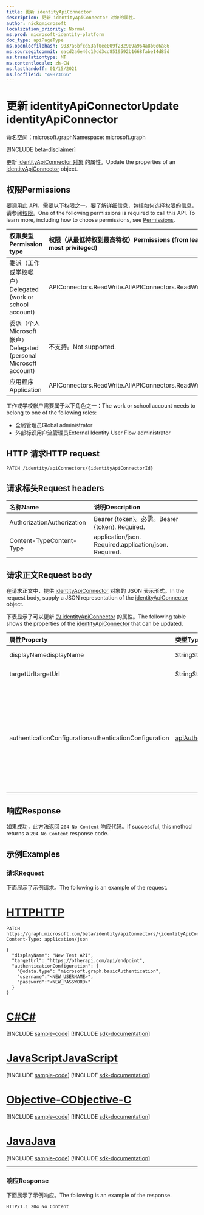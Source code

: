 ```yaml
---
title: 更新 identityApiConnector
description: 更新 identityApiConnector 对象的属性。
author: nickgmicrosoft
localization_priority: Normal
ms.prod: microsoft-identity-platform
doc_type: apiPageType
ms.openlocfilehash: 9037a6bfcd53af0ee009f232909a964a8b0e6a86
ms.sourcegitcommit: eacd2a6e46c19dd3cd8519592b1668fabe14d85d
ms.translationtype: MT
ms.contentlocale: zh-CN
ms.lasthandoff: 01/15/2021
ms.locfileid: "49873666"
---
```

# <a name="update-identityapiconnector"></a><span data-ttu-id="6c59c-103">更新 identityApiConnector</span><span class="sxs-lookup"><span data-stu-id="6c59c-103">Update identityApiConnector</span></span>

<span data-ttu-id="6c59c-104">命名空间：microsoft.graph</span><span class="sxs-lookup"><span data-stu-id="6c59c-104">Namespace: microsoft.graph</span></span>

[!INCLUDE [beta-disclaimer](../../includes/beta-disclaimer.md)]

<span data-ttu-id="6c59c-105">更新 [identityApiConnector 对象](../resources/identityapiconnector.md) 的属性。</span><span class="sxs-lookup"><span data-stu-id="6c59c-105">Update the properties of an [identityApiConnector](../resources/identityapiconnector.md) object.</span></span>

## <a name="permissions"></a><span data-ttu-id="6c59c-106">权限</span><span class="sxs-lookup"><span data-stu-id="6c59c-106">Permissions</span></span>

<span data-ttu-id="6c59c-p101">要调用此 API，需要以下权限之一。要了解详细信息，包括如何选择权限的信息，请参阅[权限](/graph/permissions-reference)。</span><span class="sxs-lookup"><span data-stu-id="6c59c-p101">One of the following permissions is required to call this API. To learn more, including how to choose permissions, see [Permissions](/graph/permissions-reference).</span></span>

| <span data-ttu-id="6c59c-109">权限类型</span><span class="sxs-lookup"><span data-stu-id="6c59c-109">Permission type</span></span>                        | <span data-ttu-id="6c59c-110">权限（从最低特权到最高特权）</span><span class="sxs-lookup"><span data-stu-id="6c59c-110">Permissions (from least to most privileged)</span></span> |
| :------------------------------------- | :------------------------------------------ |
| <span data-ttu-id="6c59c-111">委派（工作或学校帐户）</span><span class="sxs-lookup"><span data-stu-id="6c59c-111">Delegated (work or school account)</span></span>     | <span data-ttu-id="6c59c-112">APIConnectors.ReadWrite.All</span><span class="sxs-lookup"><span data-stu-id="6c59c-112">APIConnectors.ReadWrite.All</span></span> |
| <span data-ttu-id="6c59c-113">委派（个人 Microsoft 帐户）</span><span class="sxs-lookup"><span data-stu-id="6c59c-113">Delegated (personal Microsoft account)</span></span> | <span data-ttu-id="6c59c-114">不支持。</span><span class="sxs-lookup"><span data-stu-id="6c59c-114">Not supported.</span></span>  |
| <span data-ttu-id="6c59c-115">应用程序</span><span class="sxs-lookup"><span data-stu-id="6c59c-115">Application</span></span>                            | <span data-ttu-id="6c59c-116">APIConnectors.ReadWrite.All</span><span class="sxs-lookup"><span data-stu-id="6c59c-116">APIConnectors.ReadWrite.All</span></span> |

<span data-ttu-id="6c59c-117">工作或学校帐户需要属于以下角色之一：</span><span class="sxs-lookup"><span data-stu-id="6c59c-117">The work or school account needs to belong to one of the following roles:</span></span>

* <span data-ttu-id="6c59c-118">全局管理员</span><span class="sxs-lookup"><span data-stu-id="6c59c-118">Global administrator</span></span>
* <span data-ttu-id="6c59c-119">外部标识用户流管理员</span><span class="sxs-lookup"><span data-stu-id="6c59c-119">External Identity User Flow administrator</span></span>

## <a name="http-request"></a><span data-ttu-id="6c59c-120">HTTP 请求</span><span class="sxs-lookup"><span data-stu-id="6c59c-120">HTTP request</span></span>

<!-- {
  "blockType": "ignored"
}
-->

``` http
PATCH /identity/apiConnectors/{identityApiConnectorId}
```

## <a name="request-headers"></a><span data-ttu-id="6c59c-121">请求标头</span><span class="sxs-lookup"><span data-stu-id="6c59c-121">Request headers</span></span>
|<span data-ttu-id="6c59c-122">名称</span><span class="sxs-lookup"><span data-stu-id="6c59c-122">Name</span></span>|<span data-ttu-id="6c59c-123">说明</span><span class="sxs-lookup"><span data-stu-id="6c59c-123">Description</span></span>|
|:---|:---|
|<span data-ttu-id="6c59c-124">Authorization</span><span class="sxs-lookup"><span data-stu-id="6c59c-124">Authorization</span></span>|<span data-ttu-id="6c59c-p102">Bearer {token}。必需。</span><span class="sxs-lookup"><span data-stu-id="6c59c-p102">Bearer {token}. Required.</span></span>|
|<span data-ttu-id="6c59c-127">Content-Type</span><span class="sxs-lookup"><span data-stu-id="6c59c-127">Content-Type</span></span>|<span data-ttu-id="6c59c-p103">application/json. Required.</span><span class="sxs-lookup"><span data-stu-id="6c59c-p103">application/json. Required.</span></span>|

## <a name="request-body"></a><span data-ttu-id="6c59c-130">请求正文</span><span class="sxs-lookup"><span data-stu-id="6c59c-130">Request body</span></span>
<span data-ttu-id="6c59c-131">在请求正文中，提供 [identityApiConnector](../resources/identityapiconnector.md) 对象的 JSON 表示形式。</span><span class="sxs-lookup"><span data-stu-id="6c59c-131">In the request body, supply a JSON representation of the [identityApiConnector](../resources/identityapiconnector.md) object.</span></span>

<span data-ttu-id="6c59c-132">下表显示了可以更新 [的 identityApiConnector](../resources/identityapiconnector.md) 的属性。</span><span class="sxs-lookup"><span data-stu-id="6c59c-132">The following table shows the properties of the [identityApiConnector](../resources/identityapiconnector.md) that can be updated.</span></span>


|<span data-ttu-id="6c59c-133">属性</span><span class="sxs-lookup"><span data-stu-id="6c59c-133">Property</span></span>|<span data-ttu-id="6c59c-134">类型</span><span class="sxs-lookup"><span data-stu-id="6c59c-134">Type</span></span>|<span data-ttu-id="6c59c-135">说明</span><span class="sxs-lookup"><span data-stu-id="6c59c-135">Description</span></span>|
|:---|:---|:---|
|<span data-ttu-id="6c59c-136">displayName</span><span class="sxs-lookup"><span data-stu-id="6c59c-136">displayName</span></span>|<span data-ttu-id="6c59c-137">String</span><span class="sxs-lookup"><span data-stu-id="6c59c-137">String</span></span>| <span data-ttu-id="6c59c-138">API 连接器的名称。</span><span class="sxs-lookup"><span data-stu-id="6c59c-138">The name of the API connector.</span></span> |
|<span data-ttu-id="6c59c-139">targetUrl</span><span class="sxs-lookup"><span data-stu-id="6c59c-139">targetUrl</span></span>|<span data-ttu-id="6c59c-140">String</span><span class="sxs-lookup"><span data-stu-id="6c59c-140">String</span></span>| <span data-ttu-id="6c59c-141">要调用的 API 终结点的 URL。</span><span class="sxs-lookup"><span data-stu-id="6c59c-141">The URL of the API endpoint to call.</span></span> |
|<span data-ttu-id="6c59c-142">authenticationConfiguration</span><span class="sxs-lookup"><span data-stu-id="6c59c-142">authenticationConfiguration</span></span>|[<span data-ttu-id="6c59c-143">apiAuthenticationConfigurationBase</span><span class="sxs-lookup"><span data-stu-id="6c59c-143">apiAuthenticationConfigurationBase</span></span>](../resources/apiauthenticationconfigurationbase.md)|<span data-ttu-id="6c59c-144">描述用于调用 API 的身份验证配置详细信息的对象。</span><span class="sxs-lookup"><span data-stu-id="6c59c-144">The object which describes the authentication configuration details for calling the API.</span></span> <span data-ttu-id="6c59c-145">目前 [仅](../resources/basicauthentication.md) 支持基本身份验证。</span><span class="sxs-lookup"><span data-stu-id="6c59c-145">Only [Basic authentication](../resources/basicauthentication.md) is supported at this time.</span></span> <span data-ttu-id="6c59c-146">apiAuthenticationConfigurationBase 的所有属性必须同时设置，如用户名和密码。</span><span class="sxs-lookup"><span data-stu-id="6c59c-146">All properties of the apiAuthenticationConfigurationBase must be set at the same time, like both username and password.</span></span>|

## <a name="response"></a><span data-ttu-id="6c59c-147">响应</span><span class="sxs-lookup"><span data-stu-id="6c59c-147">Response</span></span>

<span data-ttu-id="6c59c-148">如果成功，此方法返回 `204 No Content` 响应代码。</span><span class="sxs-lookup"><span data-stu-id="6c59c-148">If successful, this method returns a `204 No Content` response code.</span></span>

## <a name="examples"></a><span data-ttu-id="6c59c-149">示例</span><span class="sxs-lookup"><span data-stu-id="6c59c-149">Examples</span></span>

### <a name="request"></a><span data-ttu-id="6c59c-150">请求</span><span class="sxs-lookup"><span data-stu-id="6c59c-150">Request</span></span>

<span data-ttu-id="6c59c-151">下面展示了示例请求。</span><span class="sxs-lookup"><span data-stu-id="6c59c-151">The following is an example of the request.</span></span>


# <a name="http"></a>[<span data-ttu-id="6c59c-152">HTTP</span><span class="sxs-lookup"><span data-stu-id="6c59c-152">HTTP</span></span>](#tab/http)
<!-- {
  "blockType": "request",
  "name": "update_identityapiconnector"
}
-->

``` http
PATCH https://graph.microsoft.com/beta/identity/apiConnectors/{identityApiConnectorId}
Content-Type: application/json

{
  "displayName": "New Test API",
  "targetUrl": "https://otherapi.com/api/endpoint",
  "authenticationConfiguration": {
    "@odata.type": "microsoft.graph.basicAuthentication",
    "username":"<NEW_USERNAME>", 
    "password":"<NEW_PASSWORD>"
  }
}
```
# <a name="c"></a>[<span data-ttu-id="6c59c-153">C#</span><span class="sxs-lookup"><span data-stu-id="6c59c-153">C#</span></span>](#tab/csharp)
[!INCLUDE [sample-code](../includes/snippets/csharp/update-identityapiconnector-csharp-snippets.md)]
[!INCLUDE [sdk-documentation](../includes/snippets/snippets-sdk-documentation-link.md)]

# <a name="javascript"></a>[<span data-ttu-id="6c59c-154">JavaScript</span><span class="sxs-lookup"><span data-stu-id="6c59c-154">JavaScript</span></span>](#tab/javascript)
[!INCLUDE [sample-code](../includes/snippets/javascript/update-identityapiconnector-javascript-snippets.md)]
[!INCLUDE [sdk-documentation](../includes/snippets/snippets-sdk-documentation-link.md)]

# <a name="objective-c"></a>[<span data-ttu-id="6c59c-155">Objective-C</span><span class="sxs-lookup"><span data-stu-id="6c59c-155">Objective-C</span></span>](#tab/objc)
[!INCLUDE [sample-code](../includes/snippets/objc/update-identityapiconnector-objc-snippets.md)]
[!INCLUDE [sdk-documentation](../includes/snippets/snippets-sdk-documentation-link.md)]

# <a name="java"></a>[<span data-ttu-id="6c59c-156">Java</span><span class="sxs-lookup"><span data-stu-id="6c59c-156">Java</span></span>](#tab/java)
[!INCLUDE [sample-code](../includes/snippets/java/update-identityapiconnector-java-snippets.md)]
[!INCLUDE [sdk-documentation](../includes/snippets/snippets-sdk-documentation-link.md)]

---


### <a name="response"></a><span data-ttu-id="6c59c-157">响应</span><span class="sxs-lookup"><span data-stu-id="6c59c-157">Response</span></span>

<span data-ttu-id="6c59c-158">下面展示了示例响应。</span><span class="sxs-lookup"><span data-stu-id="6c59c-158">The following is an example of the response.</span></span>

<!-- {
  "blockType": "response",
}
-->

``` http
HTTP/1.1 204 No Content
```
